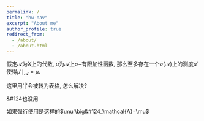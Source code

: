 ```yaml
---
permalink: /
title: "hw-nav"
excerpt: "About me"
author_profile: true
redirect_from: 
  - /about/
  - /about.html
---
```


假定$\mathcal{A}$为$X$上的代数, $\mu$为$\mathcal{A}$上$\sigma-$有限加性函数, 那么至多存在一个$\sigma(\mathcal{A})$上的测度$\mu'$使得$\mu'\mid_\mathcal{A}=\mu$.

这里用'|'会被转为表格, 怎么解决? 

&#124也没用

如果强行使用是这样的$\mu'\big&#124_\mathcal{A}=\mu$









